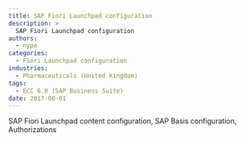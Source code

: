 ```yaml
---
title: SAP Fiori Launchpad configuration
description: >
  SAP Fiori Launchpad configuration
authors:
  - nype
categories:
  - Fiori Launchpad configuration
industries:
  - Pharmaceuticals (United Kingdom)
tags:
  - ECC 6.0 (SAP Business Suite)
date: 2017-06-01
---
```


<!-- more -->

SAP Fiori Launchpad content configuration, SAP Basis configuration, Authorizations

